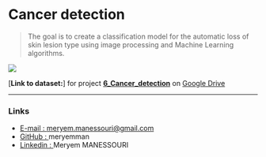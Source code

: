 # Cancer detection

> The goal is to create a classification model for the automatic loss of skin lesion type using image processing and Machine Learning algorithms.

<img src="NIDCD-ASL-hands-2014.jpg" align="center" />

[**Link to dataset:**] for project [**6_Cancer_detection**](6_Cancer_detection) on [Google Drive]([https://drive.google.com/drive/folders/1LvIEXT9t7zMoqLkWqWvRRlmtZCOp6WDf?usp=sharing])

***

### Links

- [E-mail : ](mailto:meryem.manessouri@gmail.com) meryem.manessouri@gmail.com
- [GitHub : ](https://github.com/meryemman) meryemman
- [Linkedin : ](https://www.linkedin.com/in/meryem-manessouri/) Meryem MANESSOURI